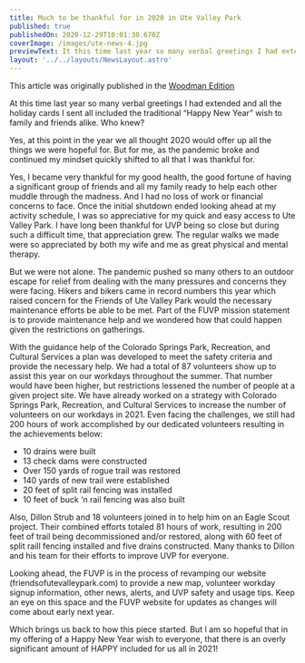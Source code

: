 ```yaml
---
title: Much to be thankful for in 2020 in Ute Valley Park
published: true
publishedOn: 2020-12-29T10:01:30.670Z
coverImage: /images/ute-news-4.jpg
previewText: It this time last year so many verbal greetings I had extended and all the holiday cards I sent all included the traditional “Happy New Year” wish to family and friends alike. Who knew?
layout: '../../layouts/NewsLayout.astro'
---
```


This article was originally published in the [Woodman Edition](https://gazette.com/woodmenedition/much-to-be-thankful-for-in-2020-in-ute-valley-park-park-place/article_051821a6-4552-11eb-b956-836d79f36108.html)

At this time last year so many verbal greetings I had extended and all the holiday cards I sent all included the traditional “Happy New Year” wish to family and friends alike. Who knew?

Yes, at this point in the year we all thought 2020 would offer up all the things we were hopeful for. But for me, as the pandemic broke and continued my mindset quickly shifted to all that I was thankful for.

Yes, I became very thankful for my good health, the good fortune of having a significant group of friends and all my family ready to help each other muddle through the madness. And I had no loss of work or financial concerns to face. Once the initial shutdown ended looking ahead at my activity schedule, I was so appreciative for my quick and easy access to Ute Valley Park. I have long been thankful for UVP being so close but during such a difficult time, that appreciation grew. The regular walks we made were so appreciated by both my wife and me as great physical and mental therapy.

But we were not alone. The pandemic pushed so many others to an outdoor escape for relief from dealing with the many pressures and concerns they were facing. Hikers and bikers came in record numbers this year which raised concern for the Friends of Ute Valley Park would the necessary maintenance efforts be able to be met. Part of the FUVP mission statement is to provide maintenance help and we wondered how that could happen given the restrictions on gatherings.

With the guidance help of the Colorado Springs Park, Recreation, and Cultural Services a plan was developed to meet the safety criteria and provide the necessary help. We had a total of 87 volunteers show up to assist this year on our workdays throughout the summer. That number would have been higher, but restrictions lessened the number of people at a given project site. We have already worked on a strategy with Colorado Springs Park, Recreation, and Cultural Services to increase the number of volunteers on our workdays in 2021. Even facing the challenges, we still had 200 hours of work accomplished by our dedicated volunteers resulting in the achievements below:

- 10 drains were built
- 13 check dams were constructed
- Over 150 yards of rogue trail was restored
- 140 yards of new trail were established
- 20 feet of split rail fencing was installed
- 10 feet of buck ‘n rail fencing was also built

Also, Dillon Strub and 18 volunteers joined in to help him on an Eagle Scout project. Their combined efforts totaled 81 hours of work, resulting in 200 feet of trail being decommissioned and/or restored, along with 60 feet of split raill fencing installed and five drains constructed. Many thanks to Dillon and his team for their efforts to improve UVP for everyone.

Looking ahead, the FUVP is in the process of revamping our website (friendsofutevalleypark.com) to provide a new map, volunteer workday signup information, other news, alerts, and UVP safety and usage tips. Keep an eye on this space and the FUVP website for updates as changes will come about early next year.

Which brings us back to how this piece started. But I am so hopeful that in my offering of a Happy New Year wish to everyone, that there is an overly significant amount of HAPPY included for us all in 2021!

